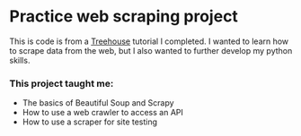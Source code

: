 # Practice web scraping project

This is code is from a <a href="teamtreehouse.com">Treehouse</a> tutorial I completed. I wanted to learn how to scrape data
from the web, but I also wanted to further develop my python skills. 

### This project taught me: 

<ul>
  <li>The basics of Beautiful Soup and Scrapy</li>
  <li>How to use a web crawler to access an API</li>
  <li>How to use a scraper for site testing</li>

